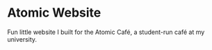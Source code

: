 # Atomic Website

Fun little website I built for the Atomic Café, a student-run café at my university.